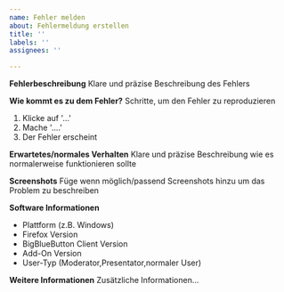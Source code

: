 ```yaml
---
name: Fehler melden
about: Fehlermeldung erstellen
title: ''
labels: ''
assignees: ''

---
```


**Fehlerbeschreibung**
Klare und präzise Beschreibung des Fehlers

**Wie kommt es zu dem Fehler?**
Schritte, um den Fehler zu reproduzieren
1. Klicke auf '...'
2. Mache '....'
3. Der Fehler erscheint

**Erwartetes/normales Verhalten**
Klare und präzise Beschreibung wie es normalerweise funktionieren sollte

**Screenshots**
Füge wenn möglich/passend Screenshots hinzu um das Problem zu beschreiben

**Software Informationen**
 - Plattform (z.B. Windows)
 - Firefox Version
 - BigBlueButton Client Version
 - Add-On Version
 - User-Typ (Moderator,Presentator,normaler User)


**Weitere Informationen**
Zusätzliche Informationen...
